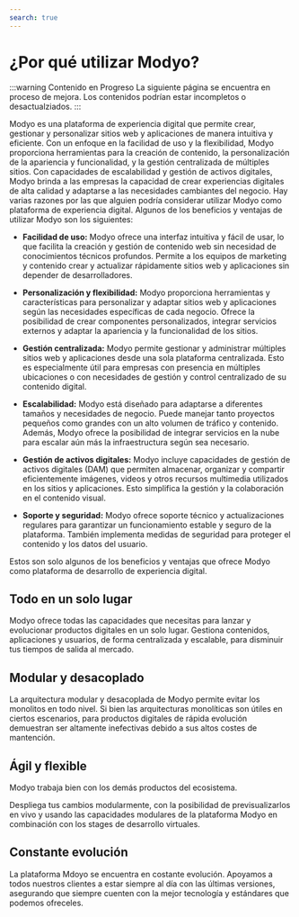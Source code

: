 ```yaml
---
search: true
---
```


# ¿Por qué utilizar Modyo?

:::warning Contenido en Progreso
La siguiente página se encuentra en proceso de mejora. Los contenidos podrían estar incompletos o desactualziados.
:::

Modyo es una plataforma de experiencia digital que permite crear, gestionar y personalizar sitios web y aplicaciones de
manera intuitiva y eficiente. Con un enfoque en la facilidad de uso y la flexibilidad, Modyo proporciona herramientas
para la creación de contenido, la personalización de la apariencia y funcionalidad, y la gestión centralizada de
múltiples sitios. Con capacidades de escalabilidad y gestión de activos digitales, Modyo brinda a las empresas la
capacidad de crear experiencias digitales de alta calidad y adaptarse a las necesidades cambiantes del negocio.
Hay varias razones por las que alguien podría considerar utilizar Modyo como plataforma de experiencia digital. Algunos
de los beneficios y ventajas de utilizar Modyo son los siguientes:

- **Facilidad de uso:** Modyo ofrece una interfaz intuitiva y fácil de usar, lo que facilita la creación y gestión de
  contenido web sin necesidad de conocimientos técnicos profundos. Permite a los equipos de marketing y contenido crear
  y actualizar rápidamente sitios web y aplicaciones sin depender de desarrolladores.

- **Personalización y flexibilidad:** Modyo proporciona herramientas y características para personalizar y adaptar
  sitios web y aplicaciones según las necesidades específicas de cada negocio. Ofrece la posibilidad de crear
  componentes personalizados, integrar servicios externos y adaptar la apariencia y la funcionalidad de los sitios.

- **Gestión centralizada:** Modyo permite gestionar y administrar múltiples sitios web y aplicaciones desde una sola
  plataforma centralizada. Esto es especialmente útil para empresas con presencia en múltiples ubicaciones o con
  necesidades de gestión y control centralizado de su contenido digital.

- **Escalabilidad:** Modyo está diseñado para adaptarse a diferentes tamaños y necesidades de negocio. Puede manejar
  tanto proyectos pequeños como grandes con un alto volumen de tráfico y contenido. Además, Modyo ofrece la posibilidad
  de integrar servicios en la nube para escalar aún más la infraestructura según sea necesario.

- **Gestión de activos digitales:** Modyo incluye capacidades de gestión de activos digitales (DAM) que permiten
  almacenar, organizar y compartir eficientemente imágenes, videos y otros recursos multimedia utilizados en los sitios
  y aplicaciones. Esto simplifica la gestión y la colaboración en el contenido visual.

- **Soporte y seguridad:** Modyo ofrece soporte técnico y actualizaciones regulares para garantizar un funcionamiento
  estable y seguro de la plataforma. También implementa medidas de seguridad para proteger el contenido y los datos del
  usuario.

Estos son solo algunos de los beneficios y ventajas que ofrece Modyo como plataforma de desarrollo de experiencia
digital.

## Todo en un solo lugar

Modyo ofrece todas las capacidades que necesitas para lanzar y evolucionar productos digitales en un solo lugar.
Gestiona contenidos, aplicaciones y usuarios, de forma centralizada y escalable, para disminuir tus tiempos de salida al
mercado.

## Modular y desacoplado

La arquitectura modular y desacoplada de Modyo permite evitar los monolitos en todo nivel. Si bien las arquitecturas
monolíticas son útiles en ciertos escenarios, para productos digitales de rápida evolución demuestran ser altamente
inefectivas debido a sus altos costes de mantención.

## Ágil y flexible

Modyo trabaja bien con los demás productos del ecosistema.

Despliega tus cambios modularmente, con la posibilidad de previsualizarlos en vivo y usando las capacidades modulares de
la plataforma Modyo en combinación con los stages de desarrollo virtuales.

## Constante evolución

La plataforma Mdoyo se encuentra en costante evolución. Apoyamos a todos nuestros clientes a estar siempre al día con
las últimas versiones, asegurando que siempre cuenten con la mejor tecnología y estándares que podemos ofreceles.